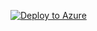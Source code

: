 [![Deploy to Azure](http://azuredeploy.net/deploybutton.png)](https://portal.azure.com/#create/Microsoft.Template/uri/https%3A%2F%2Fraw.githubusercontent.com%2Fmsftphleiten%2Fproximity-placement-groups%2Fmaster%2F3-create-vm%2Ftemplate.json)
